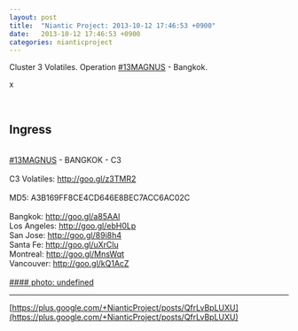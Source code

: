 ```yaml
---
layout: post
title:  "Niantic Project: 2013-10-12 17:46:53 +0900"
date:   2013-10-12 17:46:53 +0900
categories: nianticproject
---
```

Cluster 3 Volatiles. Operation [#13MAGNUS](https://plus.google.com/s/%2313MAGNUS "") - Bangkok.

x<div class="shared"><br /><h2>Ingress</h2><br /><a rel="nofollow" class="ot-hashtag" href="https://plus.google.com/s/%2313MAGNUS">#13MAGNUS</a> - BANGKOK - C3<br /><br />C3 Volatiles: <a href="http://goo.gl/z3TMR2" class="ot-anchor">http://goo.gl/z3TMR2</a><br /><br />MD5: A3B169FF8CE4CD646E8BEC7ACC6AC02C<br /><br />Bangkok: <a href="http://goo.gl/a85AAl" class="ot-anchor">http://goo.gl/a85AAl</a><br />Los Angeles: <a href="http://goo.gl/ebH0Lp" class="ot-anchor">http://goo.gl/ebH0Lp</a><br />San Jose: <a href="http://goo.gl/89i8h4" class="ot-anchor">http://goo.gl/89i8h4</a><br />Santa Fe: <a href="http://goo.gl/uXrClu" class="ot-anchor">http://goo.gl/uXrClu</a><br />Montreal: <a href="http://goo.gl/MnsWqt" class="ot-anchor">http://goo.gl/MnsWqt</a><br />Vancouver: <a href="http://goo.gl/kQ1AcZ" class="ot-anchor">http://goo.gl/kQ1AcZ</a><br /><br /></div>
[#### photo: undefined](https://lh5.googleusercontent.com/-Fys8msJlWdw/UlkK6MIVEBI/AAAAAAAAT5c/4sjOzPd9LQk/Bangkok3.png "")
- - -
[https://plus.google.com/+NianticProject/posts/QfrLvBpLUXU](https://plus.google.com/+NianticProject/posts/QfrLvBpLUXU)
